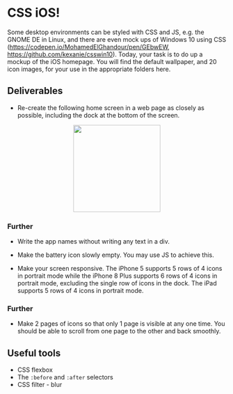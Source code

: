 # CSS iOS!

Some desktop environments can be styled with CSS and JS, e.g. the GNOME DE in Linux, and there are even mock ups of Windows 10 using CSS (https://codepen.io/MohamedElGhandour/pen/GEbwEW, https://github.com/kexanie/csswin10). Today, your task is to do up a mockup of the iOS homepage. You will find the default wallpaper, and 20 icon images, for your use in the appropriate folders here.

## Deliverables

* Re-create the following home screen in a web page as closely as possible, including the dock at the bottom of the screen. 

<img src="https://github.com/wdi-sg/css-ios/blob/master/Frame/HomeScreenMockup.png?raw=true" style="display:block;margin:0 auto;width:200px;">

### Further
* Write the app names without writing any text in a div.

* Make the battery icon slowly empty. You may use JS to achieve this.

* Make your screen responsive. The iPhone 5 supports 5 rows of 4 icons in portrait mode while the iPhone 8 Plus supports 6 rows of 4 icons in portrait mode, excluding the single row of icons in the dock. The iPad supports 5 rows of 4 icons in portrait mode.

### Further
* Make 2 pages of icons so that only 1 page is visible at any one time. You should be able to scroll from one page to the other and back smoothly.


## Useful tools
- CSS flexbox
- The `:before` and `:after` selectors
- CSS filter - blur
